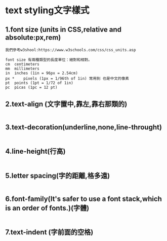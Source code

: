 # text styling文字樣式
##  1.font size (units in CSS,relative and absolute:px,rem)
```
我們參考w3shool:https://www.w3schools.com/css/css_units.asp 

font size 有兩種類型的長度單位：絕對和相對。
cm	centimeters
mm	millimeters
in	inches (1in = 96px = 2.54cm)
px *	pixels (1px = 1/96th of 1in) 常用到 也是中文的像素
pt	points (1pt = 1/72 of 1in)
pc	picas (1pc = 12 pt)

``` 
## 2.text-align (文字置中,靠左,靠右那類的)
```
```
## 3.text-decoration(underline,none,line-throught)
```
```
## 4.line-height(行高)
```
```
## 5.letter spacing(字的距離,格多遠)
```
```
## 6.font-family(lt's safer to use a font stack,which is an order of fonts.)(字體)
```
```
## 7.text-indent (字前面的空格)
```
``` 
